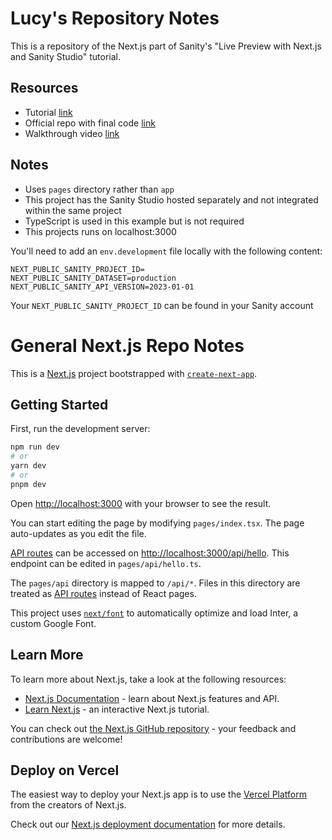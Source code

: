 # Lucy's Repository Notes

This is a repository of the Next.js part of Sanity's "Live Preview with Next.js and Sanity Studio" tutorial.

## Resources
- Tutorial [link](https://www.sanity.io/guides/nextjs-live-preview)
- Official repo with final code [link](https://github.com/SimeonGriggs/sanity-nextjs-preview)
- Walkthrough video [link](https://www.youtube.com/watch?v=sENgsB4AdZw)

## Notes
- Uses `pages` directory rather than `app`
- This project has the Sanity Studio hosted separately and not integrated within the same project
- TypeScript is used in this example but is not required
- This projects runs on localhost:3000 

You'll need to add an `env.development` file locally with the following content: 

```
NEXT_PUBLIC_SANITY_PROJECT_ID=
NEXT_PUBLIC_SANITY_DATASET=production
NEXT_PUBLIC_SANITY_API_VERSION=2023-01-01
```

Your `NEXT_PUBLIC_SANITY_PROJECT_ID` can be found in your Sanity account

# General Next.js Repo Notes

This is a [Next.js](https://nextjs.org/) project bootstrapped with [`create-next-app`](https://github.com/vercel/next.js/tree/canary/packages/create-next-app).

## Getting Started

First, run the development server:

```bash
npm run dev
# or
yarn dev
# or
pnpm dev
```

Open [http://localhost:3000](http://localhost:3000) with your browser to see the result.

You can start editing the page by modifying `pages/index.tsx`. The page auto-updates as you edit the file.

[API routes](https://nextjs.org/docs/api-routes/introduction) can be accessed on [http://localhost:3000/api/hello](http://localhost:3000/api/hello). This endpoint can be edited in `pages/api/hello.ts`.

The `pages/api` directory is mapped to `/api/*`. Files in this directory are treated as [API routes](https://nextjs.org/docs/api-routes/introduction) instead of React pages.

This project uses [`next/font`](https://nextjs.org/docs/basic-features/font-optimization) to automatically optimize and load Inter, a custom Google Font.

## Learn More

To learn more about Next.js, take a look at the following resources:

- [Next.js Documentation](https://nextjs.org/docs) - learn about Next.js features and API.
- [Learn Next.js](https://nextjs.org/learn) - an interactive Next.js tutorial.

You can check out [the Next.js GitHub repository](https://github.com/vercel/next.js/) - your feedback and contributions are welcome!

## Deploy on Vercel

The easiest way to deploy your Next.js app is to use the [Vercel Platform](https://vercel.com/new?utm_medium=default-template&filter=next.js&utm_source=create-next-app&utm_campaign=create-next-app-readme) from the creators of Next.js.

Check out our [Next.js deployment documentation](https://nextjs.org/docs/deployment) for more details.

